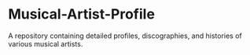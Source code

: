 # Musical-Artist-Profile
 A repository containing detailed profiles, discographies, and histories of various musical artists.
